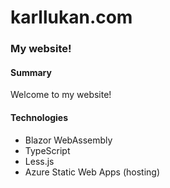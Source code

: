 # karllukan.com
### My website!
#### Summary
Welcome to my website!

#### Technologies
- Blazor WebAssembly
- TypeScript
- Less.js
- Azure Static Web Apps (hosting)
